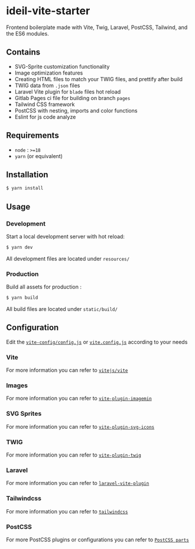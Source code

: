 # ideil-vite-starter

Frontend boilerplate made with Vite, Twig, Laravel, PostCSS, Tailwind, and the ES6 modules.

## Contains

* SVG-Sprite customization functionality
* Image optimization features
* Creating HTML files to match your TWIG files, and prettify after build
* TWIG data from `.json` files
* Laravel Vite plugin for `blade` files hot reload
* Gitlab Pages ci file for building on branch `pages`
* Tailwind CSS framework
* PostCSS with nesting, imports and color functions
* Eslint for js code analyze

## Requirements

* `node` : `>=18`
* `yarn` (or equivalent)

## Installation

```sh
$ yarn install
```

## Usage

### Development

Start a local development server with hot reload:

```sh
$ yarn dev
```

All development files are located under `resources/`

### Production

Build all assets for production :

```sh
$ yarn build
```

All build files are located under `static/build/`

## Configuration

Edit the [`vite-config/config.js`](vite-config/config.js) or [`vite.config.js`](vite.config.js) according to your needs

### Vite

For more information you can refer to [`vitejs/vite`](https://github.com/vitejs/vite)

### Images

For more information you can refer to [`vite-plugin-imagemin`](https://github.com/vbenjs/vite-plugin-imagemin)

### SVG Sprites

For more information you can refer to [`vite-plugin-svg-icons`](https://github.com/vbenjs/vite-plugin-svg-icons)

### TWIG

For more information you can refer to [`vite-plugin-twig`](https://github.com/fiadone/vite-plugin-twig)

### Laravel

For more information you can refer to [`laravel-vite-plugin`](https://github.com/laravel/vite-plugin)

### Tailwindcss

For more information you can refer to [`tailwindcss`](https://github.com/tailwindlabs/tailwindcss)

### PostCSS

For more PostCSS plugins or configurations you can refer to [`PostCSS parts`](https://www.postcss.parts/)
